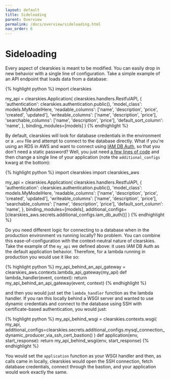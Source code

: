 ```yaml
---
layout: default
title: Sideloading
parent: Overview
permalink: /docs/overview/sideloading.html
nav_order: 6
---
```


# Sideloading

Every aspect of clearskies is meant to be modified.  You can easily drop in new behavior with a single line of configuration. Take a simple example of an API endpoint that loads data from a database:

{% highlight python %}
import clearskies

my_api = clearskies.Application(
    clearskies.handlers.RestfulAPI,
    {
        'authentication': clearskies.authentication.public(),
        'model_class': models.MyModelHere,
        'readable_columns': ['name', 'description', 'price', 'created', 'updated'],
        'writeable_columns': ['name', 'description', 'price'],
        'searchable_columns': ['name', 'description', 'price'],
        'default_sort_column': 'name',
    },
    binding_modules=[models]
)
{% endhighlight %}

By default, clearskies will look for database credentials in the environment or a `.env` file and attempt to connect to the database directly.  What if you're using an RDS in AWS and want to connect using [IAM DB Auth](https://docs.aws.amazon.com/AmazonRDS/latest/UserGuide/UsingWithRDS.IAMDBAuth.html), so that you don't need a static password?  Well, you just need [a few lines of code](https://github.com/cmancone/clearskies-aws/blob/master/src/clearskies_aws/secrets/additional_configs/iam_db_auth.py) and then change a single line of your application (note the `additional_configs` kwarg at the bottom):

{% highlight python %}
import clearskies
import clearskies_aws

my_api = clearskies.Application(
    clearskies.handlers.RestfulAPI,
    {
        'authentication': clearskies.authentication.public(),
        'model_class': models.MyModelHere,
        'readable_columns': ['name', 'description', 'price', 'created', 'updated'],
        'writeable_columns': ['name', 'description', 'price'],
        'searchable_columns': ['name', 'description', 'price'],
        'default_sort_column': 'name',
    },
    binding_modules=[models],
    additional_configs=[clearskies_aws.secrets.additional_configs.iam_db_auth()]
)
{% endhighlight %}

Do you need different logic for connecting to a database when in the production environment vs running locally?  No problem.  You can combine this ease-of-configuration with the context-neutral nature of clearskies.  Take the example of the `my_api` we defined above: it uses IAM DB Auth as the default application behavior.  Therefore, for a lambda running in production you would use it like so:

{% highlight python %}
my_api_behind_an_api_gateway = clearskies_aws.contexts.lambda_api_gateway(my_api)
def lambda_handler(event, context):
    return my_api_behind_an_api_gateway(event, context)
{% endhighlight %}

and then you would just set the `lambda_handler` function as the lambda handler.  If you ran this locally behind a WSGI server and wanted to use dynamic credentials and connect to the database using SSH with certificate-based authentication, you would just:

{% highlight python %}
my_api_behind_wsgi = clearskies.contexts.wsgi(
    my_api,
    additional_configs=clearskies.secrets.additional_configs.mysql_connection_dynamic_producer_via_ssh_cert_bastion()
)
def application(env, start_response):
    return my_api_behind_wsgi(env, start_response)
{% endhighlight %}

You would set the `application` function as your WSGI handler and then, as calls came in locally, clearskies would open the SSH connection, fetch database credentials, connect through the bastion, and your application would work exactly the same.
